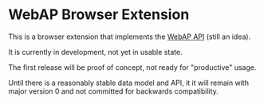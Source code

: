 # WebAP Browser Extension

This is a browser extension that implements the [WebAP API](https://github.com/webap-api/WebAP-API) (still an idea).

It is currently in development, not yet in usable state.

The first release will be proof of concept, not ready for "productive" usage.

Until there is a reasonably stable data model and API, it it will remain with major version 0 and not committed for backwards compatibility.
